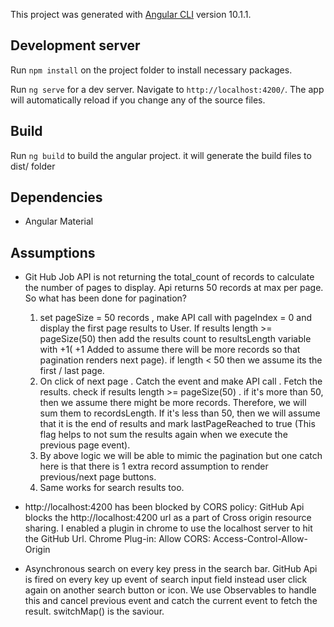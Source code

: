 This project was generated with [Angular CLI](https://github.com/angular/angular-cli) version 10.1.1.

## Development server

Run `npm install` on the project folder to install necessary packages.  

Run `ng serve` for a dev server. Navigate to `http://localhost:4200/`. The app will automatically reload if you change any of the source files.

## Build 

Run `ng build` to build the angular project. it will generate the build files to dist/ folder 

## Dependencies 
 
 * Angular Material 

## Assumptions 
  
* Git Hub Job API is not returning the total_count of records to calculate the number of pages to display. Api returns 50 records at max per page. 
   So what has been done for pagination? 
    1. set pageSize = 50 records , make API call with pageIndex = 0 and display the first page results to User. If results  length >= pageSize(50) then add the results count to resultsLength variable with +1( +1 Added to assume there will be more records so that pagination renders next page). if length < 50 then we assume its the first / last page.
    2. On click of next page . Catch the event and make API call . Fetch the results. check if results length >= pageSize(50) . if it's more than 50, then we assume there might be more records. Therefore, we will sum them to recordsLength. If it's less than 50, then we will assume that it is the end of results and mark lastPageReached to true (This flag helps to not sum the results again when we execute the previous page event).
    3. By above logic we will be able to mimic the pagination but one catch here is that there is 1 extra record assumption to render previous/next page buttons. 
    4. Same works for search results too. 

* http://localhost:4200 has been blocked by CORS policy:
    GitHub Api blocks the http://localhost:4200 url as a part of Cross origin resource sharing. I enabled a plugin in chrome to use the localhost server to hit the GitHub Url.
	Chrome Plug-in: Allow CORS: Access-Control-Allow-Origin

* Asynchronous search on every key press in the search bar. 
   GitHub Api is fired on every key up event of search input field instead user click again on another search button or icon. We use Observables to handle this and cancel previous event and catch the current event to fetch the result. switchMap() is the saviour. 
